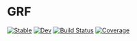 # GRF

[![Stable](https://img.shields.io/badge/docs-stable-blue.svg)](https://ASaragga.github.io/GRF.jl/stable)
[![Dev](https://img.shields.io/badge/docs-dev-blue.svg)](https://ASaragga.github.io/GRF.jl/dev)
[![Build Status](https://github.com/ASaragga/GRF.jl/workflows/CI/badge.svg)](https://github.com/ASaragga/GRF.jl/actions)
[![Coverage](https://codecov.io/gh/ASaragga/GRF.jl/branch/master/graph/badge.svg)](https://codecov.io/gh/ASaragga/GRF.jl)

